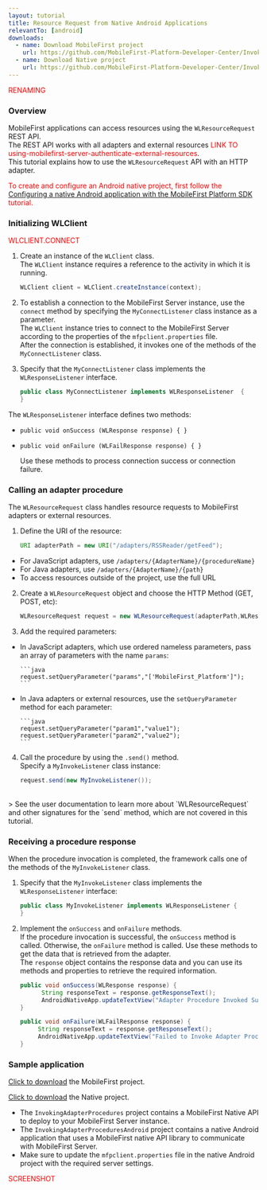 ```yaml
---
layout: tutorial
title: Resource Request from Native Android Applications
relevantTo: [android]
downloads:
  - name: Download MobileFirst project
    url: https://github.com/MobileFirst-Platform-Developer-Center/InvokingAdapterProcedures
  - name: Download Native project
    url: https://github.com/MobileFirst-Platform-Developer-Center/InvokingAdapterProceduresAndroid
---
```

<span style = "color:red">RENAMING</span>

### Overview
MobileFirst applications can access resources using the `WLResourceRequest` REST API.  
The REST API works with all adapters and external resources <span style = "color:red"> LINK TO using-mobilefirst-server-authenticate-external-resources</span>.  
This tutorial explains how to use the `WLResourceRequest` API with an HTTP adapter.

<span style = "color:red">To create and configure an Android native project, first follow the <a href="../../configuring-the-mfpf-sdk/configuring-a-native-android-application-with-the-mfp-sdk/">Configuring a native Android application with the MobileFirst Platform SDK</a> tutorial.</span>

### Initializing WLClient
<span style = "color:red">WLCLIENT.CONNECT</span>

1. Create an instance of the `WLClient` class.  
The `WLClient` instance requires a reference to the activity in which it is running.

    ```java
    WLClient client = WLClient.createInstance(context);
    ```

2. To establish a connection to the MobileFirst Server instance, use the `connect` method by specifying the `MyConnectListener` class instance as a parameter.  
The `WLClient` instance tries to connect to the MobileFirst Server according to the properties of the `mfpclient.properties` file.  
After the connection is established, it invokes one of the methods of the `MyConnectListener` class.
3. Specify that the `MyConnectListener` class implements the `WLResponseListener` interface.

    ```java
    public class MyConnectListener implements WLResponseListener  {
    }
    ```
The `WLResponseListener` interface defines two methods:
 * `public void onSuccess (WLResponse response) { }`
 * `public void onFailure (WLFailResponse response) { }`

    Use these methods to process connection success or connection failure.

### Calling an adapter procedure
The `WLResourceRequest` class handles resource requests to MobileFirst adapters or external resources.

1. Define the URI of the resource:

    ```java
    URI adapterPath = new URI("/adapters/RSSReader/getFeed");
    ```
 * For JavaScript adapters, use `/adapters/{AdapterName}/{procedureName}`
 * For Java adapters, use `/adapters/{AdapterName}/{path}`
 * To access resources outside of the project, use the full URL

2. Create a `WLResourceRequest` object and choose the HTTP Method (GET, POST, etc):

    ```Java
    WLResourceRequest request = new WLResourceRequest(adapterPath,WLResourceRequest.GET);
    ```
3. Add the required parameters:
  * In JavaScript adapters, which use ordered nameless parameters, pass an array of parameters with the name `params`:

        ```java
        request.setQueryParameter("params","['MobileFirst_Platform']");
        ```
  * In Java adapters or external resources, use the `setQueryParameter` method for each parameter:

        ```java
        request.setQueryParameter("param1","value1");
        request.setQueryParameter("param2","value2");
        ```
4. Call the procedure by using the `.send()` method.  
Specify a `MyInvokeListener` class instance:

    ```java
    request.send(new MyInvokeListener());
    ```

</br>
> See the user documentation to learn more about `WLResourceRequest` and other signatures for the `send` method, which are not covered in this tutorial.

### Receiving a procedure response
When the procedure invocation is completed, the framework calls one of the methods of the `MyInvokeListener` class.

1. Specify that the `MyInvokeListener` class implements the `WLResponseListener` interface:

    ```java
    public class MyInvokeListener implements WLResponseListener {
    }
    ```

2. Implement the `onSuccess` and `onFailure` methods.  
If the procedure invocation is successful, the `onSuccess` method is called. Otherwise, the `onFailure` method is called.
Use these methods to get the data that is retrieved from the adapter.  
The `response` object contains the response data and you can use its methods and properties to retrieve the required information.

    ```java
    public void onSuccess(WLResponse response) {
          String responseText = response.getResponseText();
          AndroidNativeApp.updateTextView("Adapter Procedure Invoked Successfuly\n" + responseText);
    }

    public void onFailure(WLFailResponse response) {
         String responseText = response.getResponseText();
         AndroidNativeApp.updateTextView("Failed to Invoke Adapter Procedure\n" + responseText);
    }
    ```

### Sample application
[Click to download](https://github.com/MobileFirst-Platform-Developer-Center/InvokingAdapterProcedures) the MobileFirst project.

[Click to download](https://github.com/MobileFirst-Platform-Developer-Center/InvokingAdapterProceduresAndroid) the Native project.

* The `InvokingAdapterProcedures` project contains a MobileFirst Native API to deploy to your MobileFirst Server instance.
* The `InvokingAdapterProceduresAndroid` project contains a native Android application that uses a MobileFirst native API library to communicate with MobileFirst Server.
* Make sure to update the `mfpclient.properties` file in the native Android project with the required server settings.

<span style = "color:red">SCREENSHOT</span>
